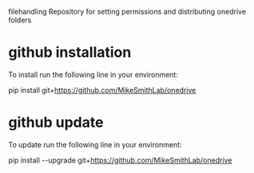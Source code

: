 filehandling
Repository for setting permissions and distributing onedrive folders

# github installation

To install run the following line in your environment:

pip install git+https://github.com/MikeSmithLab/onedrive

# github update

To update run the following line in your environment:

pip install --upgrade git+https://github.com/MikeSmithLab/onedrive
